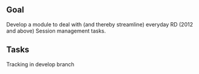 ## Goal
Develop a module to deal with (and thereby streamline) everyday RD (2012 and above) Session management tasks.

## Tasks
Tracking in develop branch
